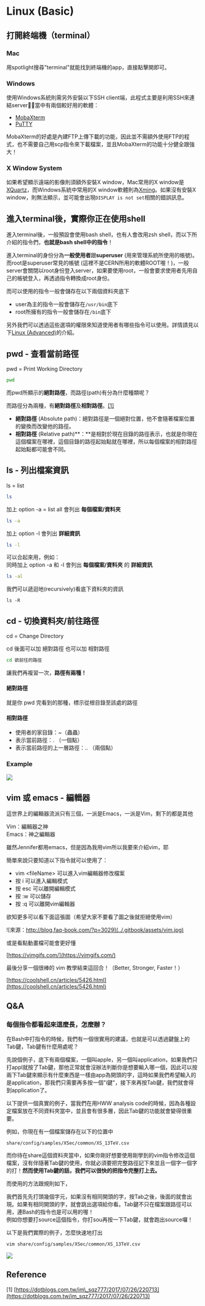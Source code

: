 # Linux \(Basic\)

## 打開終端機（terminal）

### Mac

用spotlight搜尋"terminal"就能找到終端機的app，直接點擊開即可。

### Windows

使用Windows系統則需另外安裝以下SSH client端，此程式主要是利用SSH來連結server，當中有兩個較好用的軟體：

* [MobaXterm](https://mobaxterm.mobatek.net/)
* [PuTTY](https://www.putty.org/)

MobaXterm的好處是內建FTP上傳下載的功能，因此並不需額外使用FTP的程式，也不需要自己用scp指令來下載檔案，並且MobaXterm的功能十分健全跟強大！

### **X Window System**

如果希望顯示遠端的影像則須額外安裝X window，Mac常用的X window是[XQuartz](https://www.xquartz.org/)，而Windows系統中常用的X window軟體則為[Xming](http://www.straightrunning.com/XmingNotes/)。如果沒有安裝X window，則無法顯示，並可能會出現`DISPLAY is not set`相關的錯誤訊息。

## 進入terminal後，實際你正在使用shell

進入terminal後，一般預設會使用bash shell，也有人會改用zsh shell，而以下所介紹的指令們，**也就是bash shell中的指令**！

進入terminal的身份分為**一般使用者**跟**superuser** \(用來管理系統所使用的帳號\)。而root是superuser常見的帳號 \(這裡不是CERN所用的軟體ROOT喔！\)，一般server會關閉以root身份登入server，如果要使用root，一般會要求使用者先用自己的帳號登入，再透過指令轉換成root身份。

而可以使用的指令一般會儲存在以下兩個資料夾底下

* user為主的指令一般會儲存在`/usr/bin`底下
* root所擁有的指令一般會儲存在`/bin`底下

另外我們可以透過這些選項的權限來知道使用者有哪些指令可以使用。詳情請見以下[Linux \(Advanced\)](linux-advanced.md#ls)的介紹。

## pwd - 查看當前路徑

pwd = Print Working Directory

```bash
pwd
```

而pwd所顯示的**絕對路徑**，而路徑\(path\)有分為什麼種類呢？

而路徑分為兩種，有**絕對路徑**及**相對路徑**。[\[1\]](https://dotblogs.com.tw/im_sqz777/2017/07/26/220713)

* **絕對路徑** \(Absolute path\)：絕對路徑是一個絕對位置，他不會隨著檔案位置的變換而改變他的路徑。
* **相對路徑** \(Relative path\)**：**是相對於現在目錄的路徑表示，也就是你現在這個檔案在哪裡，這個目錄的路徑起始點就在哪裡，所以每個檔案的相對路徑起始點都可能會不同。

## ls - 列出檔案資訊

ls = list

```bash
ls
```

加上 option -a = list all 會列出 **每個檔案/資料夾**

```bash
ls -a
```

加上 option -l 會列出 **詳細資訊**

```bash
ls -l
```

可以合起來用，例如：  
同時加上 option -a 和 -l 會列出 **每個檔案/資料夾** 的 **詳細資訊**

```bash
ls -al
```

我們可以遞迴地\(recursively\)看底下資料夾的資訊

```text
ls -R
```

## cd - 切換資料夾/前往路徑

cd = Change Directory

cd 後面可以加 絕對路徑 也可以加 相對路徑

```bash
cd 欲前往的路徑
```

讓我們再複習一次，**路徑有兩種！**

#### 絕對路徑

就是你 pwd 完看到的那種，標示從根目錄至該處的路徑

#### 相對路徑

* 使用者的家目錄：~（蟲蟲）
* 表示當前路徑：. （一個點）
* 表示當前路徑的上一層路徑：.. （兩個點）

### Example

![](../.gitbook/assets/screen-shot-20190116-xia-wu-4.46.00.png)

## vim 或 emacs - 編輯器

這世界上的編輯器流派只有三個，一派是Emacs，一派是Vim，剩下的都是其他

Vim：編輯器之神  
Emacs：神之編輯器

雖然Jennifer都用emacs，但是因為我用vim所以我要來介紹vim，耶

簡單來說只要知道以下指令就可以使用了：

* vim &lt;fileName&gt; 可以進入vim編輯器修改檔案
* 按 i 可以進入編輯模式
* 按 esc 可以離開編輯模式
* 按 :w 可以儲存
* 按 :q 可以離開vim編輯器



欲知更多可以看下面這張圖（希望大家不要看了圖之後就拒絕使用vim）

![&#x4F86;&#x6E90;&#xFF1A;http://blog.faq-book.com/?p=3029](../.gitbook/assets/vim.jpg)

或是看點動畫檔可能會更好懂

[https://vimgifs.com/](https://vimgifs.com/)

最後分享一個很棒的 vim 教學結束這回合！（Better, Stronger, Faster！）

[https://coolshell.cn/articles/5426.html](https://coolshell.cn/articles/5426.html)

## Q&A

### 每個指令都看起來這麼長，怎麼辦？

在Bash中打指令的時候，我們有一個很實用的建議，也就是可以透過鍵盤上的Tab鍵，Tab鍵有什麼用處呢？

先說個例子，底下有兩個檔案，一個叫apple，另一個叫application，如果我們只打appl就按了Tab鍵，那他正常就會沒辦法判斷你是想要輸入哪一個，因此可以按兩下Tab鍵來顯示有什麼東西是一樣由app為開頭的字，這時如果我們希望輸入的是application，那我們只需要再多按一個"i鍵"，接下來再按Tab鍵，我們就會得到application了。

以下提供一個真實的例子，當我們在用HWW analysis code的時候，因為各種設定檔案放在不同資料夾當中，並且會有很多層，因此Tab鍵的功能就會變得很重要。

例如，你現在有一個檔案儲存在以下的位置中

```text
share/config/samples/XSec/common/XS_13TeV.csv
```

而你待在share這個資料夾當中，如果你剛好想要使用剛學到的vim指令修改這個檔案，沒有伴隨著Tab鍵的使用，你就必須要把完整路徑記下來並且一個字一個字的打！**然而使用Tab鍵的話，我們可以很快的把指令完整打上去。**

而使用的方法跟規則如下，

我們首先先打頭幾個字元，如果沒有相同開頭的字，按Tab之後，後面的就會出現。如果有相同開頭的字，就會跳出選項給你看。Tab鍵不只在檔案跟路徑可以用，連Bash的指令也是可以用的喔！  
例如你想要打source這個指令，你打sou再按一下Tab鍵，就會跑出source囉！

以下是我們實際的例子，怎麼快速地打出

```bash
vim share/config/samples/XSec/common/XS_13TeV.csv
```

![](../.gitbook/assets/tab.gif)

## Reference

\[1\] [https://dotblogs.com.tw/im\_sqz777/2017/07/26/220713](https://dotblogs.com.tw/im_sqz777/2017/07/26/220713)



